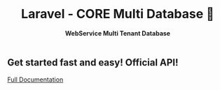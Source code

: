 <div align="center">
  <br>
  <h1>Laravel - CORE Multi Database 🌱</h1>
  <strong>WebService Multi Tenant Database</strong>
</div>
<br>

## Get started fast and easy! Official API!

<p align="left">
  <a href="#">Full Documentation</a>
</p>
